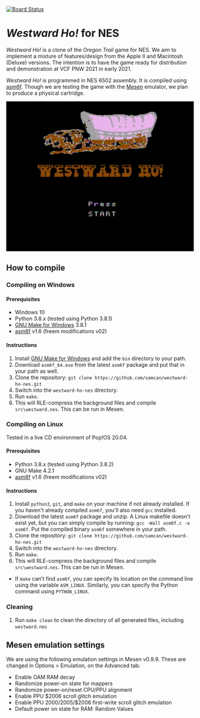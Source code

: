 [![Board Status](https://dev.azure.com/samuelcantrell/74847b42-095f-489b-ab88-88355b740707/78d5b544-a5a5-4e64-a3e1-5781ec0b780c/_apis/work/boardbadge/7b0494f3-d086-439a-876a-e3687fa2cbee?columnOptions=1)](https://dev.azure.com/samuelcantrell/74847b42-095f-489b-ab88-88355b740707/_boards/board/t/78d5b544-a5a5-4e64-a3e1-5781ec0b780c/Microsoft.RequirementCategory/)

# *Westward Ho!* for NES
*Westward Ho!* is a clone of the *Oregon Trail* game for NES. We
aim to implement a mixture of features/design from the Apple II
and Macintosh (Deluxe) versions. The intention is to have the game
ready for distribution and demonstration at VCF PNW 2021 in early 2021.

*Westward Ho!* is programmed in NES 6502 assembly. It is compiled
using [asm6f][asm6f]. Though we are testing the game with the
[Mesen][mesen] emulator, we plan to produce a physical cartridge.

![](docs/img/westward_001.png?raw=true)

## How to compile

### Compiling on Windows
#### Prerequisites
* Windows 10
* Python 3.8.x (tested using Python 3.8.1)
* [GNU Make for Windows][make] 3.8.1
* [asm6f][asm6f] v1.6 (freem modifications v02)

#### Instructions
1. Install [GNU Make for Windows][make] and add the `bin` directory to your path.
2. Download `asm6f_64.exe` from the latest `asm6f` package and put that in
your path as well.
3. Clone the repository:
  `git clone https://github.com/samcan/westward-ho-nes.git`
4. Switch into the `westward-ho-nes` directory.
5. Run `make`.
6. This will RLE-compress the background files and compile `src\westward.nes`. This can
be run in Mesen.

### Compiling on Linux
Tested in a live CD environment of Pop!OS 20.04.

#### Prerequisites
* Python 3.8.x (tested using Python 3.8.2)
* GNU Make 4.2.1
* [asm6f][asm6f] v1.6 (freem modifications v02)

#### Instructions
1. Install `python3`, `git`, and `make` on your machine if not already installed. If you
haven't already compiled `asm6f`, you'll also need `gcc` installed.
2. Download the latest `asm6f` package and unzip. A Linux makefile doesn't exist yet, but
you can simply compile by running: `gcc -Wall asm6f.c -o asm6f`. Put the compiled binary
`asm6f` somewhere in your path.
3. Clone the repository:
  `git clone https://github.com/samcan/westward-ho-nes.git`
4. Switch into the `westward-ho-nes` directory.
5. Run `make`.
6. This will RLE-compress the background files and compile `src\westward.nes`. This can
be run in Mesen.
  * If `make` can't find `asm6f`, you can specify its location on the command line using the variable `ASM_LINUX`. Similarly,
  you can specify the Python command using `PYTHON_LINUX`.

### Cleaning
1. Run `make clean` to clean the directory of all generated files, including `westward.nes`

[asm6f]: https://github.com/freem/asm6f
[fceux]: http://www.fceux.com/web/home.html
[mesen]: https://mesen.ca/
[make]: http://gnuwin32.sourceforge.net/packages/make.htm

## Mesen emulation settings
We are using the following emulation settings in Mesen v0.9.9. These are changed in Options > Emulation, on the Advanced tab:

* Enable OAM RAM decay
* Randomize power-on state for mappers
* Randomize power-on/reset CPU/PPU alignment
* Enable PPU $2006 scroll glitch emulation
* Enable PPU $2000/$2005/$2006 first-write scroll glitch emulation
* Default power on state for RAM: Random Values
